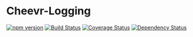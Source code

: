 # Cheevr-Logging
[![npm version](https://badge.fury.io/js/%40cheevr%2Flogging.svg)](https://badge.fury.io/js/%40cheevr%2Flogging)
[![Build Status](https://travis-ci.org/Cheevr/Logging.svg?branch=master)](https://travis-ci.org/Cheevr/Logging)
[![Coverage Status](https://coveralls.io/repos/Cheevr/Logging/badge.svg?branch=master&service=github)](https://coveralls.io/github/Cheevr/Logging?branch=master)
[![Dependency Status](https://david-dm.org/Cheevr/Logging.svg)](https://david-dm.org/Cheevr/Logging)
